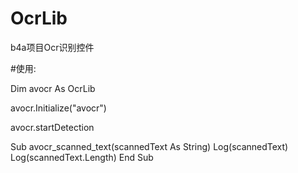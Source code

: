 # OcrLib
b4a项目Ocr识别控件

#使用:

Dim avocr As OcrLib

avocr.Initialize("avocr")

avocr.startDetection

Sub avocr_scanned_text(scannedText As String)
  Log(scannedText)
  Log(scannedText.Length)
End Sub
